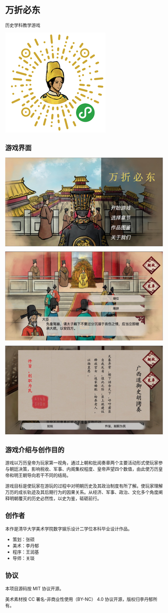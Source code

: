 # 万折必东

历史学科教学游戏

![小程序码](./screenshot/小程序码.jpg)

## 游戏界面

![主界面](./screenshot/主界面.jpg)

![文字对话](./screenshot/文字对话.jpg)

![批阅奏章](./screenshot/批阅奏章.jpg)

## 游戏介绍与创作目的

游戏以万历皇帝为玩家第一视角，通过上朝和批阅奏章两个主要活动形式使玩家参与朝廷决策，影响税收、军事、内阁集权程度、皇帝声望四个数值，由此使万历皇帝和明王朝导向若干不同的结局。 

游戏目标是使玩家在游玩的过程中对明朝历史及其政治制度有所了解。使玩家理解万历的成长轨迹及其后期行为的因果关系。从经济、军事、政治、文化多个角度阐释明朝覆灭的历史必然性，以史为鉴，砥砺前行。

## 创作者

本作是清华大学美术学院数字娱乐设计二学位本科毕业设计作品。

* 策划：张硕
* 美术：李丹郁
* 程序：王润基
* 导师：关琰

## 协议

本项目源码按 MIT 协议开源。

美术素材按 CC 署名-非商业性使用（BY-NC） 4.0 协议开源，版权归李丹郁所有。
